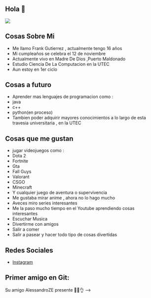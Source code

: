## Hola 👋
![](https://i.pinimg.com/originals/3c/9c/f7/3c9cf7b4a26a250e406c38f48f8ebc4a.jpg) 
## Cosas Sobre  Mi
- Me llamo Frank Gutierrez , actualmente tengo 16 años 
- Mi cumpleaños se celebra el 12 de noviembre
- Actualmente vivo en Madre De Dios ,Puerto Maldonado 
- Estudio Ciencia De La Computacion en la UTEC 
- Aun estoy en 1er ciclo 
## Cosas a futuro 
- Aprender mas lenguajes de programacion como :
- java 
- c++
- python(en proceso)
- Tambien poder adquirir mayores conocimientos a lo largo de esta travesia universitaria , en la UTEC 
## Cosas que me gustan
- jugar videojuegos como :
- Dota 2 
- Fortnite 
- Gta 
- Fall Guys 
- Valorant
- CSGO
- Minecraft
- Y cualquier juego de aventura o supervivencia 
- Me gustaba mirar anime , ahora no lo hago mucho 
- Aveces miro series interesantes 
- Me la paso mucho tiempo en el Youtube aprendiendo cosas interesantes
- Escuchar Musica 
- Divertirme con amigos 
- Salir a comer 
- Salir a pasear y hacer todo tipo de cosas divertidas 
## Redes Sociales
- [Instagram]( https://www.instagram.com/dark1two/)

## Primer amigo en Git:
Su amigo AlessandroZE presente 🥴🤑👌
-->
